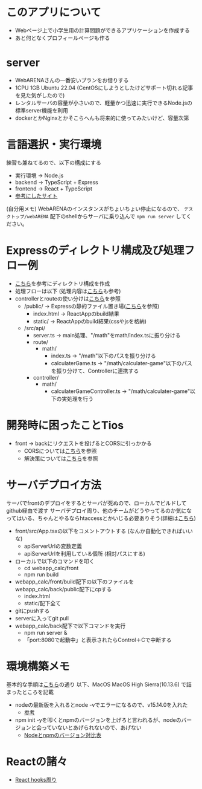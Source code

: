 # このアプリについて
- Webページ上で小学生用の計算問題ができるアプリケーションを作成する
- あと何となくプロフィールページも作る

# server
- WebARENAさんの一番安いプランをお借りする
- 1CPU 1GB Ubuntu 22.04 (CentOSにしようとしたけどサポート切れる記事を見た気がしたので)
- レンタルサーバの容量が小さいので、軽量かつ迅速に実行できるNode.jsの標準server機能を利用
- dockerとかNginxとかそこらへんも将来的に使ってみたいけど、容量次第

# 言語選択・実行環境
練習も兼ねてるので、以下の構成にする
- 実行環境 -> Node.js
- backend  -> TypeScript + Express
- frontend -> React + TypeScript
- [参考にしたサイト](https://ralacode.com/blog/post/create-nodejs-react-app-with-typescript/)

(自分用メモ)
WebARENAのインスタンスがちょいちょい停止になるので、
`デスクトップ/webARENA` 配下のshellからサーバに乗り込んで
`npm run server` してください。

# Expressのディレクトリ構成及び処理フロー例
- [こちら](https://qiita.com/MotohiroSiobara/items/b672b22ce0505e5e17de)を参考にディレクトリ構成を作成
- 処理フローは以下 (処理内容は[こちら](https://snowsystem.net/javascript/typescript/express-typescript-rest-api/#)も参考)
- controllerとrouteの使い分けは[こちら](https://reffect.co.jp/node-js/first-time-express-js/#controllers-%E3%81%AE%E4%BD%9C%E6%88%90)を参照
  - /public/  -> Expressの静的ファイル置き場([こちら](https://expressjs.com/ja/starter/static-files.html)を参照)
    - index.html  -> ReactAppのbuild結果
    - static/  -> ReactAppのbuild結果(cssやjsを格納)
  - /src/api/
    - server.ts  -> main処理、"/math"をmath/index.tsに振り分ける
    - route/
      - math/
        - index.ts  -> "/math"以下のパスを振り分ける
        - calculaterGame.ts  -> "/math/calculater-game"以下のパスを振り分けて、Controllerに連携する
    - controller/
      - math/
        - calculaterGameController.ts  -> "/math/calculater-game"以下の実処理を行う

# 開発時に困ったことTios
- front -> backにリクエストを投げるとCORSに引っかかる
  - CORSについては[こちら](https://qiita.com/10mi8o/items/2221134f9001d8d107d6)を参照
  - 解決策については[こちら](https://qiita.com/tomoya_ozawa/items/feca4ffc6217d585b037)を参照

# サーバデプロイ方法
サーバでfrontのデプロイをするとサーバが死ぬので、ローカルでビルドしてgithub経由で渡す
サーバデプロイ周り、他のチームがどうやってるのか気になってはいる、ちゃんとやるならhtaccessとかいじる必要ありそう(詳細は[こちら](https://qiita.com/neras_1215/items/27c16c605a367ebe88d9))
- front/src/App.tsxの以下をコメントアウトする (なんか自動化できればいいな)
  - apiServerUrlの変数定義
  - apiServerUrlを利用している個所 (相対パスにする)
- ローカルで以下のコマンドを叩く
  - cd webapp_calc/front
  - npm run build
- webapp_calc/front/build配下の以下のファイルをwebapp_calc/back/public配下にcpする
  - index.html
  - static/配下全て
- gitにpushする
- serverに入ってgit pull
- webapp_calc/back配下で以下コマンドを実行
  - npm run server &
  - 「port:8080で起動中」と表示されたらControl＋Cで中断する

# 環境構築メモ
基本的な手順は[こちら](https://ralacode.com/blog/post/create-nodejs-react-app-with-typescript/)の通り
以下、MacOS MacOS High Sierra(10.13.6) で詰まったところを記載
- nodeの最新版を入れるとnode -vでエラーになるので、v15.14.0を入れた
  - [参考](https://chaika.hatenablog.com/entry/2018/06/07/090000)
- npm init -yを叩くとnpmのバージョンを上げろと言われるが、nodeのバージョンと会っていないとあげられないので、あげない
  - [Nodeとnpmのバージョン対比表](https://nodejs.org/ja/download/releases)

# Reactの諸々
- [React hooks周り](https://qiita.com/seira/items/e62890f11e91f6b9653f)